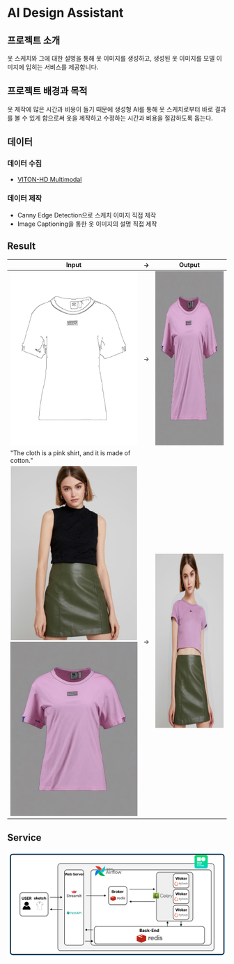 # AI Design Assistant
## 프로젝트 소개
옷 스케치와 그에 대한 설명을 통해 옷 이미지를 생성하고, 생성된 옷 이미지를 모델 이미지에 입히는 서비스를 제공합니다.
## 프로젝트 배경과 목적
옷 제작에 많은 시간과 비용이 들기 때문에 생성형 AI를 통해 옷 스케치로부터 바로 결과를 볼 수 있게 함으로써 옷을 제작하고 수정하는 시간과 비용을 절감하도록 돕는다.
## 데이터
### 데이터 수집
+ [VITON-HD Multimodal](https://github.com/aimagelab/multimodal-garment-designer)
### 데이터 제작
+ Canny Edge Detection으로 스케치 이미지 직접 제작
+ Image Captioning을 통한 옷 이미지의 설명 직접 제작

## Result
| Input | → | Output |
|--------|---|-------|
| <img src="./img/input_image.jpg" width="300" height="400"/> | → | <img src="./img/output_image.jpg"  width="300" height="400"/> |
| "The cloth is a pink shirt, and it is made of cotton." |
| <img src="./img/viton_input.jpg" width="300" height="400"/> <img src="./img/output_image.jpg"  width="300" height="400"/> | → | <img src="./img/viton_output.png" width="300" height="400"/> |

## Service
<img src="./img/service_architecture.png" />

